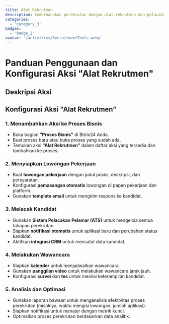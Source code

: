 ```yaml
---
title: Alat Rekrutmen
description: Sederhanakan perekrutan dengan alat rekrutmen dan pelacakan pelamar yang canggih.
categories: 
  - 'category_3'
badges: 
  - 'badge_2'
avatar: '/activities/RecruitmentTools.webp'
---
```

# Panduan Penggunaan dan Konfigurasi Aksi "Alat Rekrutmen"

## Deskripsi Aksi

## **Konfigurasi Aksi "Alat Rekrutmen"**

### 1. Menambahkan Aksi ke Proses Bisnis
- Buka bagian **"Proses Bisnis"** di Bitrix24 Anda.
- Buat proses baru atau buka proses yang sudah ada.
- Temukan aksi **"Alat Rekrutmen"** dalam daftar aksi yang tersedia dan tambahkan ke proses.

### 2. Menyiapkan Lowongan Pekerjaan
- Buat **lowongan pekerjaan** dengan judul posisi, deskripsi, dan persyaratan.
- Konfigurasi **pemasangan otomatis** lowongan di papan pekerjaan dan platform.
- Gunakan **template email** untuk mengirim respons ke kandidat.

### 3. Melacak Kandidat
- Gunakan **Sistem Pelacakan Pelamar (ATS)** untuk mengelola semua tahapan perekrutan.
- Siapkan **notifikasi otomatis** untuk aplikasi baru dan perubahan status kandidat.
- Aktifkan **integrasi CRM** untuk mencatat data kandidat.

### 4. Melakukan Wawancara
- Siapkan **kalender** untuk menjadwalkan wawancara.
- Gunakan **panggilan video** untuk melakukan wawancara jarak jauh.
- Konfigurasi **survei** dan **tes** untuk menilai keterampilan kandidat.

### 5. Analisis dan Optimasi
- Gunakan laporan bawaan untuk menganalisis efektivitas proses perekrutan (misalnya, waktu mengisi lowongan, jumlah aplikasi).
- Siapkan notifikasi untuk manajer dengan metrik kunci.
- Optimalkan proses perekrutan berdasarkan data analitik.